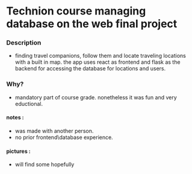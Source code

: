 # Technion course managing database on the web final project

### Description
- finding travel companions, follow them and locate traveling locations with a built in map.
the app uses react as frontend and flask as the backend for accessing the database for locations and users.
### Why?
- mandatory part of course grade.
nonetheless it was fun and very eductional.
#### notes :
- was made with another person.
- no prior frontend\database experience.
#### pictures :
- will find some hopefully

